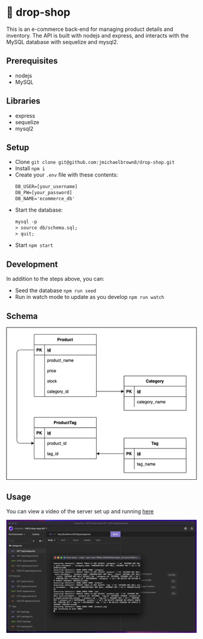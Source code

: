 # 🛒 drop-shop
This is an e-commerce back-end for managing product details and inventory. The API is built with nodejs and express, and interacts with the MySQL database with sequelize and mysql2.

## Prerequisites
* nodejs
* MySQL

## Libraries
* express
* sequelize
* mysql2

## Setup
* Clone `git clone git@github.com:jmichaelbrown8/drop-shop.git`
* Install `npm i`
* Create your `.env` file with these contents:
    ```
    DB_USER=[your_username]
    DB_PW=[your_password]
    DB_NAME='ecommerce_db'
    ```
* Start the database:
    ```
    mysql -p
    > source db/schema.sql;
    > quit;
    ```
* Start `npm start`

## Development
In addition to the steps above, you can:
* Seed the database `npm run seed`
* Run in watch mode to update as you develop `npm run watch`

## Schema
![schema](./models/schema.png)

## Usage

You can view a video of the server set up and running [here](https://drive.google.com/file/d/1b7PC407m07eZe9oEp-JnnWqW45d9cy2C/view?usp=sharing)

![recording](./screenshot.png)
